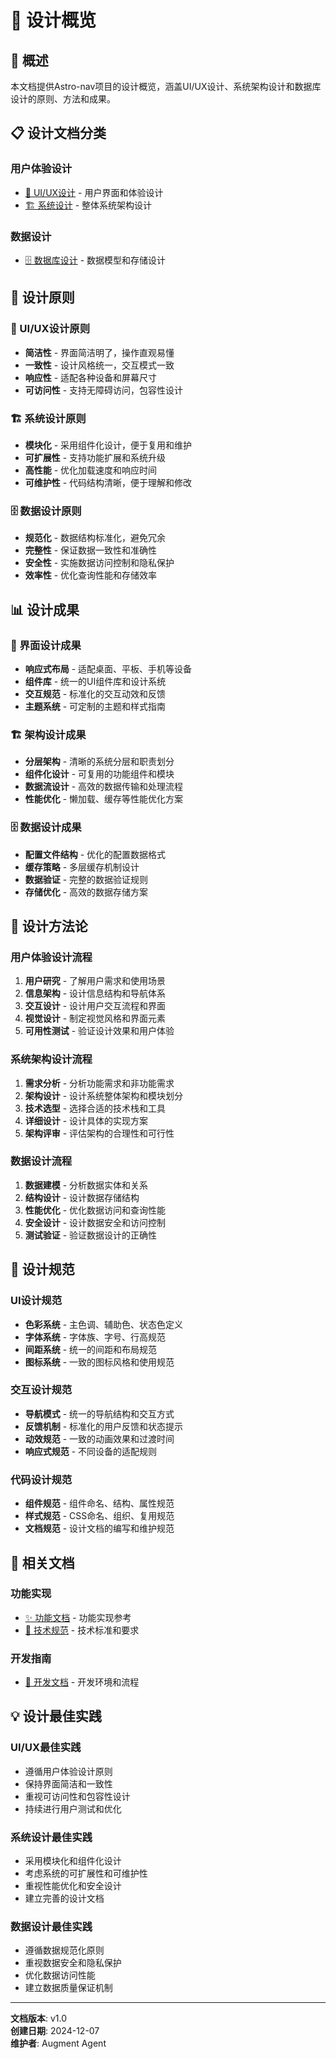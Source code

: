 # 🎨 设计概览

## 🎯 概述

本文档提供Astro-nav项目的设计概览，涵盖UI/UX设计、系统架构设计和数据库设计的原则、方法和成果。

## 📋 设计文档分类

### 用户体验设计
- [🎨 UI/UX设计](ui-ux-design.md) - 用户界面和体验设计
- [🏗️ 系统设计](system-design.md) - 整体系统架构设计

### 数据设计
- [🗄️ 数据库设计](database-design.md) - 数据模型和存储设计

## 🎯 设计原则

### 🎨 UI/UX设计原则
- **简洁性** - 界面简洁明了，操作直观易懂
- **一致性** - 设计风格统一，交互模式一致
- **响应性** - 适配各种设备和屏幕尺寸
- **可访问性** - 支持无障碍访问，包容性设计

### 🏗️ 系统设计原则
- **模块化** - 采用组件化设计，便于复用和维护
- **可扩展性** - 支持功能扩展和系统升级
- **高性能** - 优化加载速度和响应时间
- **可维护性** - 代码结构清晰，便于理解和修改

### 🗄️ 数据设计原则
- **规范化** - 数据结构标准化，避免冗余
- **完整性** - 保证数据一致性和准确性
- **安全性** - 实施数据访问控制和隐私保护
- **效率性** - 优化查询性能和存储效率

## 📊 设计成果

### 🎨 界面设计成果
- **响应式布局** - 适配桌面、平板、手机等设备
- **组件库** - 统一的UI组件库和设计系统
- **交互规范** - 标准化的交互动效和反馈
- **主题系统** - 可定制的主题和样式指南

### 🏗️ 架构设计成果
- **分层架构** - 清晰的系统分层和职责划分
- **组件化设计** - 可复用的功能组件和模块
- **数据流设计** - 高效的数据传输和处理流程
- **性能优化** - 懒加载、缓存等性能优化方案

### 🗄️ 数据设计成果
- **配置文件结构** - 优化的配置数据格式
- **缓存策略** - 多层缓存机制设计
- **数据验证** - 完整的数据验证规则
- **存储优化** - 高效的数据存储方案

## 🔧 设计方法论

### 用户体验设计流程
1. **用户研究** - 了解用户需求和使用场景
2. **信息架构** - 设计信息结构和导航体系
3. **交互设计** - 设计用户交互流程和界面
4. **视觉设计** - 制定视觉风格和界面元素
5. **可用性测试** - 验证设计效果和用户体验

### 系统架构设计流程
1. **需求分析** - 分析功能需求和非功能需求
2. **架构设计** - 设计系统整体架构和模块划分
3. **技术选型** - 选择合适的技术栈和工具
4. **详细设计** - 设计具体的实现方案
5. **架构评审** - 评估架构的合理性和可行性

### 数据设计流程
1. **数据建模** - 分析数据实体和关系
2. **结构设计** - 设计数据存储结构
3. **性能优化** - 优化数据访问和查询性能
4. **安全设计** - 设计数据安全和访问控制
5. **测试验证** - 验证数据设计的正确性

## 🎨 设计规范

### UI设计规范
- **色彩系统** - 主色调、辅助色、状态色定义
- **字体系统** - 字体族、字号、行高规范
- **间距系统** - 统一的间距和布局规范
- **图标系统** - 一致的图标风格和使用规范

### 交互设计规范
- **导航模式** - 统一的导航结构和交互方式
- **反馈机制** - 标准化的用户反馈和状态提示
- **动效规范** - 一致的动画效果和过渡时间
- **响应式规范** - 不同设备的适配规则

### 代码设计规范
- **组件规范** - 组件命名、结构、属性规范
- **样式规范** - CSS命名、组织、复用规范
- **文档规范** - 设计文档的编写和维护规范

## 🔗 相关文档

### 功能实现
- [✨ 功能文档](../04-features/_index.md) - 功能实现参考
- [🔬 技术规范](../05-technical/_index.md) - 技术标准和要求

### 开发指南
- [🔧 开发文档](../03-development/_index.md) - 开发环境和流程

## 💡 设计最佳实践

### UI/UX最佳实践
- 遵循用户体验设计原则
- 保持界面简洁和一致性
- 重视可访问性和包容性设计
- 持续进行用户测试和优化

### 系统设计最佳实践
- 采用模块化和组件化设计
- 考虑系统的可扩展性和可维护性
- 重视性能优化和安全设计
- 建立完善的设计文档

### 数据设计最佳实践
- 遵循数据规范化原则
- 重视数据安全和隐私保护
- 优化数据访问性能
- 建立数据质量保证机制

---

**文档版本**: v1.0  
**创建日期**: 2024-12-07  
**维护者**: Augment Agent
